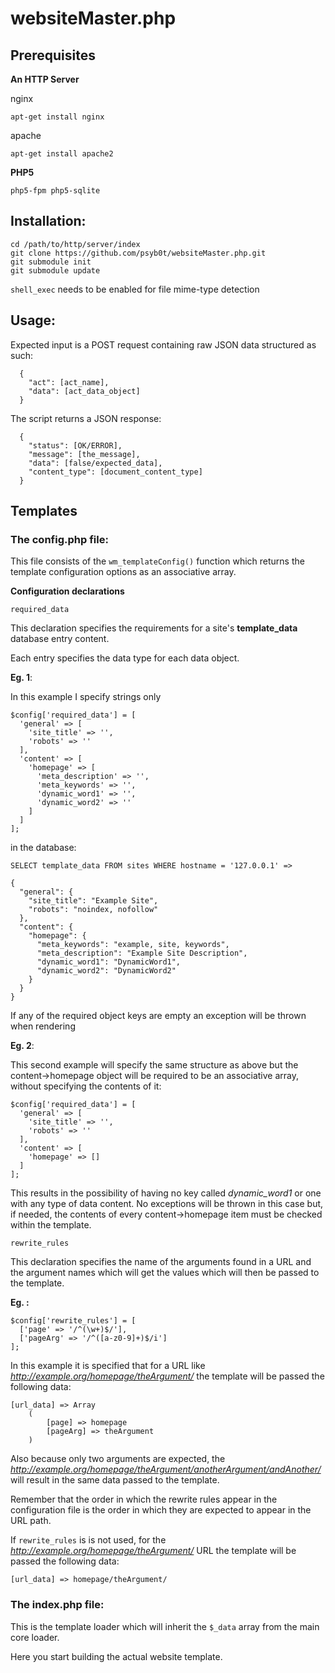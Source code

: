 # websiteMaster.php

## Prerequisites

__An HTTP Server__

nginx
```
apt-get install nginx
```

apache
```
apt-get install apache2
```

__PHP5__
```
php5-fpm php5-sqlite
```

## Installation:

```
cd /path/to/http/server/index
git clone https://github.com/psyb0t/websiteMaster.php.git
git submodule init
git submodule update
```

`shell_exec` needs to be enabled for file mime-type detection

## Usage:

Expected input is a POST request containing raw JSON data structured as such:
```
  {
    "act": [act_name],
    "data": [act_data_object]
  }
```

The script returns a JSON response:
```
  {
    "status": [OK/ERROR],
    "message": [the_message],
    "data": [false/expected_data],
    "content_type": [document_content_type]
  }
```

## Templates

### The config.php file:

This file consists of the `wm_templateConfig()` function which returns the template configuration options as an associative array.

__Configuration declarations__

`required_data`

This declaration specifies the requirements for a site's __template_data__ database entry content.

Each entry specifies the data type for each data object.

__Eg. 1__:

In this example I specify strings only

```
$config['required_data'] = [
  'general' => [
    'site_title' => '',
    'robots' => ''
  ],
  'content' => [
    'homepage' => [
      'meta_description' => '',
      'meta_keywords' => '',
      'dynamic_word1' => '',
      'dynamic_word2' => ''
    ]
  ]
];
```
in the database:
```
SELECT template_data FROM sites WHERE hostname = '127.0.0.1' =>

{
  "general": {
    "site_title": "Example Site",
    "robots": "noindex, nofollow"
  },
  "content": {
    "homepage": {
      "meta_keywords": "example, site, keywords",
      "meta_description": "Example Site Description",
      "dynamic_word1": "DynamicWord1",
      "dynamic_word2": "DynamicWord2"
    }
  }
}

```

If any of the required object keys are empty an exception will be thrown when rendering

__Eg. 2__:

This second example will specify the same structure as above but the content->homepage object will be required to be an associative array, without specifying the contents of it:

```
$config['required_data'] = [
  'general' => [
    'site_title' => '',
    'robots' => ''
  ],
  'content' => [
    'homepage' => []
  ]
];
```

This results in the possibility of having no key called _dynamic_word1_ or one with any type of data content. No exceptions will be thrown in this case but, if needed, the contents of every content->homepage item must be checked within the template.

`rewrite_rules`

This declaration specifies the name of the arguments found in a URL and the argument names which will get the values which will then be passed to the template.

__Eg. :__
```
$config['rewrite_rules'] = [
  ['page' => '/^(\w+)$/'],
  ['pageArg' => '/^([a-z0-9]+)$/i']
];
```

In this example it is specified that for a URL like _http://example.org/homepage/theArgument/_ the template will be passed the following data:
```
[url_data] => Array
    (
        [page] => homepage
        [pageArg] => theArgument
    )
```

Also because only two arguments are expected, the _http://example.org/homepage/theArgument/anotherArgument/andAnother/_ will result in the same data passed to the template.

Remember that the order in which the rewrite rules appear in the configuration file is the order in which they are expected to appear in the URL path.

If `rewrite_rules` is is not used, for the _http://example.org/homepage/theArgument/_ URL the template will be passed the following data:
```
[url_data] => homepage/theArgument/
```

### The index.php file:

This is the template loader which will inherit the `$_data` array from the main core loader.

Here you start building the actual website template.
